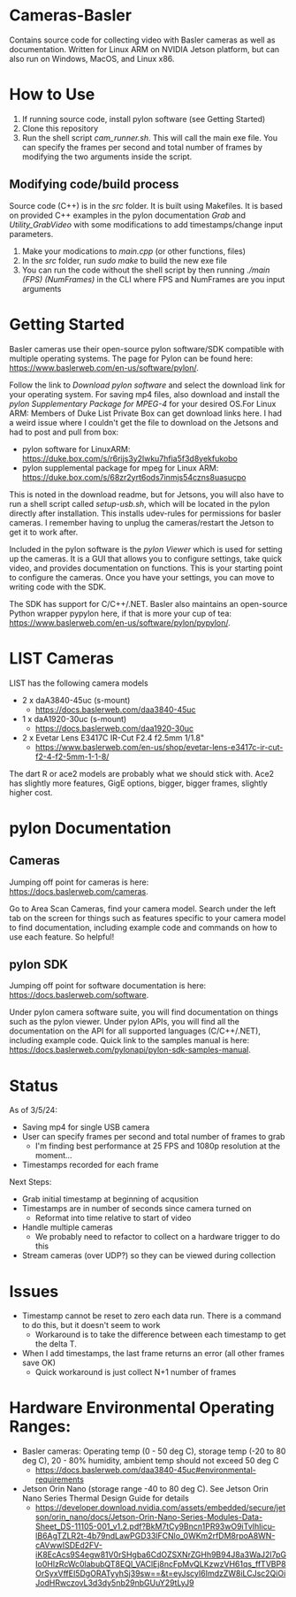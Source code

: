 # Cameras-Basler
Contains source code for collecting video with Basler cameras as well as documentation. Written for Linux ARM on NVIDIA Jetson platform, but can also run on Windows, MacOS, and Linux x86.

# How to Use
1. If running source code, install pylon software (see Getting Started)
2. Clone this repository
3. Run the shell script *cam_runner.sh*. This will call the main exe file. You can specify the frames per second and total number of frames by modifying the two arguments inside the script.

## Modifying code/build process
Source code (C++) is in the *src* folder. It is built using Makefiles. It is based on provided C++ examples in the pylon documentation *Grab* and *Utility_GrabVideo* with some modifications to add timestamps/change input parameters. 
1. Make your modications to *main.cpp* (or other functions, files)
2. In the *src* folder, run *sudo make* to build the new exe file
3. You can run the code without the shell script by then running *./main (FPS) (NumFrames)* in the CLI where FPS and NumFrames are you input arguments

# Getting Started
Basler cameras use their open-source pylon software/SDK compatible with multiple operating systems. The page for Pylon can be found here:
https://www.baslerweb.com/en-us/software/pylon/. 

Follow the link to *Download pylon software* and select the download link for your operating system. For saving mp4 files, also download and install the *pylon Supplementary Package for MPEG-4* for your desired OS.For Linux ARM: Members of Duke List Private Box can get download links here. I had a weird issue where I couldn't get the file to download on the Jetsons and had to post and pull from box: 
- pylon software for LinuxARM: https://duke.box.com/s/r6rijs3y2lwku7hfia5f3d8yekfukobo 
- pylon supplemental package for mpeg for Linux ARM: https://duke.box.com/s/68zr2yrt6ods7inmjs54czns8uasucpo

This is noted in the download readme, but for Jetsons, you will also have to run a shell script called *setup-usb.sh*, which will be located in the pylon directly after installation. This installs udev-rules for permissions for basler cameras. I remember having to unplug the cameras/restart the Jetson to get it to work after. 



Included in the pylon software is the *pylon Viewer* which is used for setting up the cameras. It is a GUI that allows you to configure settings, take quick video, and provides documentation on functions. This is your starting point to configure the cameras. Once you have your settings, you can move to writing code with the SDK. 

The SDK has support for C/C++/.NET. Basler also maintains an open-source Python wrapper pypylon here, if that is more your cup of tea: https://www.baslerweb.com/en-us/software/pylon/pypylon/. 

# LIST Cameras
LIST has the following camera models
- 2 x daA3840-45uc (s-mount)
    - https://docs.baslerweb.com/daa3840-45uc 
- 1 x daA1920-30uc (s-mount)
    - https://docs.baslerweb.com/daa1920-30uc
- 2 x Evetar Lens E3417C IR-Cut F2.4 f2.5mm 1/1.8"
    - https://www.baslerweb.com/en-us/shop/evetar-lens-e3417c-ir-cut-f2-4-f2-5mm-1-1-8/ 

The dart R or ace2 models are probably what we should stick with. Ace2 has slightly more features, GigE options, bigger, bigger frames, slightly higher cost.

# pylon Documentation 
## Cameras
Jumping off point for cameras is here: https://docs.baslerweb.com/cameras. 

Go to Area Scan Cameras, find your camera model. Search under the left tab on the screen for things such as features specific to your camera model to find documentation, including example code and commands on how to use each feature. So helpful!

## pylon SDK
Jumping off point for software documentation is here: https://docs.baslerweb.com/software. 

Under pylon camera software suite, you will find documentation on things such as the pylon viewer. Under pylon APIs, you will find all the documentation on the API for all supported languages (C/C++/.NET), including example code. Quick link to the samples manual is here: https://docs.baslerweb.com/pylonapi/pylon-sdk-samples-manual.

# Status
As of 3/5/24:
- Saving mp4 for single USB camera
- User can specify frames per second and total number of frames to grab
    - I'm finding best performance at 25 FPS and 1080p resolution at the moment...
- Timestamps recorded for each frame

Next Steps:
- Grab initial timestamp at beginning of acqusition
- Timestamps are in number of seconds since camera turned on
    - Reformat into time relative to start of video
- Handle multiple cameras
    - We probably need to refactor to collect on a hardware trigger to do this
- Stream cameras (over UDP?) so they can be viewed during collection

# Issues
- Timestamp cannot be reset to zero each data run. There is a command to do this, but it doesn't seem to work
    - Workaround is to take the difference between each timestamp to get the delta T.
- When I add timestamps, the last frame returns an error (all other frames save OK)
    - Quick workaround is just collect N+1 number of frames

# Hardware Environmental Operating Ranges:
- Basler cameras: Operating temp (0 - 50 deg C), storage temp (-20 to 80 deg C), 20 - 80% humidity, ambient temp should not exceed 50 deg C
    - https://docs.baslerweb.com/daa3840-45uc#environmental-requirements
- Jetson Orin Nano (storage range -40 to 80 deg C). See Jetson Orin Nano Series Thermal Design Guide for details
    - https://developer.download.nvidia.com/assets/embedded/secure/jetson/orin_nano/docs/Jetson-Orin-Nano-Series-Modules-Data-Sheet_DS-11105-001_v1.2.pdf?BkM7tCy9Bncn1PR93wO9iTvIhIicu-lB6AgTZLR2t-4b79ndLawPGD33lFCNlo_0WKm2rfDM8rpoA8WN-cAVwwISDEd2FV-iK8EcAcs9S4egw81V0rSHgba6CdOZSXNrZGHh9B94J8a3WaJ2l7pGIo0HlzRcWc0labubQT8EQl_VAClEj8ncFpMvQLKzwzVH61qs_ffTVBP8OrSyxVffEI5DgORATyyhSj39sw==&t=eyJscyI6ImdzZW8iLCJsc2QiOiJodHRwczovL3d3dy5nb29nbGUuY29tLyJ9